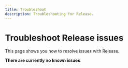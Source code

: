 ```yaml
---
title: Troubleshoot
description: Troubleshooting for Release.
---
```


# Troubleshoot Release issues

This page shows you how to resolve issues with Release.

**There are currently no known issues.**

